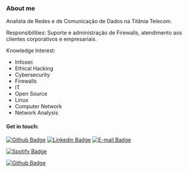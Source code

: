 ### About me

Analista de Redes e de Comunicação de Dados na Titânia Telecom. 

Responsibilities: Suporte e administração de Firewalls, atendimento aos clientes corporativos e empresariais.

Knowledge Interest:

- Infosec
- Ethical Hacking
- Cybersecurity
- Firewalls
- IT
- Open Source 
- Linux
- Computer Network
- Network Analysis

#### Get in touch:
[![Github Badge](https://img.shields.io/badge/-Github-000?style=flat-square&logo=Github&logoColor=white&link=https://github.com/fagnerpsantos)](https://github.com/piresand)
[![Linkedin Badge](https://img.shields.io/badge/-LinkedIn-blue?style=flat-square&logo=Linkedin&logoColor=white&link=https://www.linkedin.com/in/fagnerpsantos/)](https://br.linkedin.com/in/andre-s-pires?trk=profile-badge)
[![E-mail Badge](https://img.shields.io/badge/Gmail-D14836?style=for-the-badge&logo=gmail&logoColor=white)](andrepires.corporativo@gmail.com)

[![Spotify Badge](https://img.shields.io/badge/Spotify-1ED760?&style=for-the-badge&logo=spotify&logoColor=white)](https://open.spotify.com/user/piresand?si=6FSV8wgIRoOSdEnQ4OG4Og&utm_source=copy-link&dl_branch=1)

[![Github Badge](https://img.shields.io/badge/GitHub-100000?style=for-the-badge&logo=github&logoColor=white)](https://github.com/piresand)
